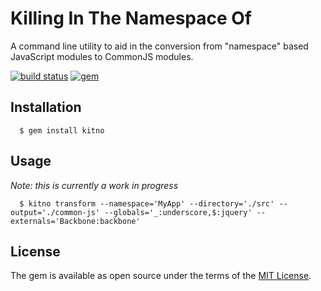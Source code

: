 # Killing In The Namespace Of

A command line utility to aid in the conversion from "namespace" based
JavaScript modules to CommonJS modules.

[![build status](https://img.shields.io/travis/mavenlink/killing-in-the-namespace-of.svg?style=flat-square)](https://travis-ci.org/mavenlink/killing-in-the-namespace-of)
[![gem](https://img.shields.io/gem/v/kitno.svg?style=flat-square)](https://rubygems.org/gems/kitno)

## Installation

```shell
  $ gem install kitno
```

## Usage

*Note: this is currently a work in progress*

```shell
  $ kitno transform --namespace='MyApp' --directory='./src' --output='./common-js' --globals='_:underscore,$:jquery' --externals='Backbone:backbone'
```

## License

The gem is available as open source under the terms of the [MIT License](http://opensource.org/licenses/MIT).


